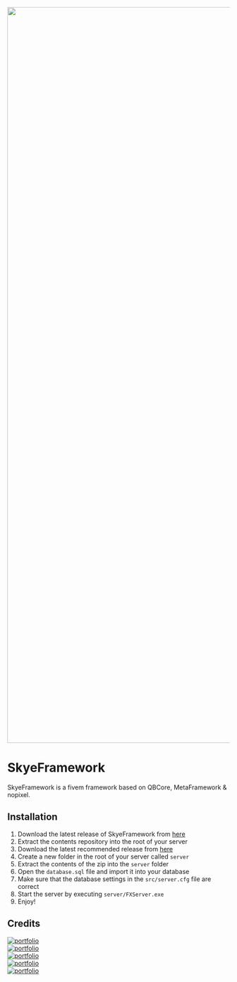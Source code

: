 <p align="center">
  <img width="1669" src="https://media.discordapp.net/attachments/801842532891885588/1111367708924203150/SkyeFramework.png?width=1439&height=434">
</p>

# SkyeFramework
SkyeFramework is a fivem framework based on QBCore, MetaFramework & nopixel.

## Installation
1. Download the latest release of SkyeFramework from [here](https://github.com/djquinten/SkyeFramework)
2. Extract the contents repository into the root of your server
3. Download the latest recommended release from [here](https://runtime.fivem.net/artifacts/fivem/build_server_windows/master/)
4. Create a new folder in the root of your server called `server`
5. Extract the contents of the zip into the `server` folder
6. Open the `database.sql` file and import it into your database
7. Make sure that the database settings in the `src/server.cfg` file are correct
8. Start the server by executing `server/FXServer.exe`
9. Enjoy!

## Credits

[![portfolio](https://img.shields.io/badge/dj_quinten-123456?style=for-the-badge&logo=github&logoColor=white)](https://github.com/djquinten/)<br>
[![portfolio](https://img.shields.io/badge/NijramGamer-3db076?style=for-the-badge&logo=github&logoColor=white)](https://github.com/Nijramgamer)<br>
[![portfolio](https://img.shields.io/badge/Finn-1DA1F2?style=for-the-badge&logo=github&logoColor=white)](https://github.com/F1nnG/)<br>
[![portfolio](https://img.shields.io/badge/SkyeDevelopment-a650ff?style=for-the-badge&logo=github&logoColor=white)](https://github.com/Skye-Development)<br>
[![portfolio](https://img.shields.io/badge/QBCore-fc0f4e?style=for-the-badge&logo=github&logoColor=white)](https://github.com/qbcore-framework)<br>